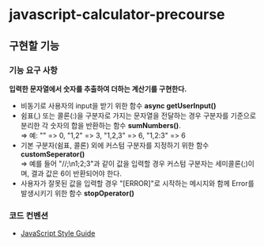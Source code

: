 # javascript-calculator-precourse

## 구현할 기능

### 기능 요구 사항
**입력한 문자열에서 숫자를 추출하여 더하는 계산기를 구현한다.<br>**

- 비동기로 사용자의 input을 받기 위한 함수 **async getUserInput()**
- 쉼표(,) 또는 콜론(:)을 구분자로 가지는 문자열을 전달하는 경우 구분자를 기준으로 분리한 각 숫자의 합을 반환하는 함수 **sumNumbers()**.<br>
=> 예: "" => 0, "1,2" => 3, "1,2,3" => 6, "1,2:3" => 6<br>
- 기본 구분자(쉼표, 콜론) 외에 커스텀 구분자를 지정하기 위한 함수 **customSeperator()** <br>
=> 예를 들어 "//;\n1;2;3"과 같이 값을 입력할 경우 커스텀 구분자는 세미콜론(;)이며, 결과 값은 6이 반환되어야 한다.<br>
- 사용자가 잘못된 값을 입력할 경우 "[ERROR]"로 시작하는 메시지와 함께 Error를 발생시키기 위한 함수 **stopOperator()** <br>

### 코드 컨벤션
- [JavaScript Style Guide]("https://github.com/woowacourse/woowacourse-docs/tree/main/styleguide/javascript")
